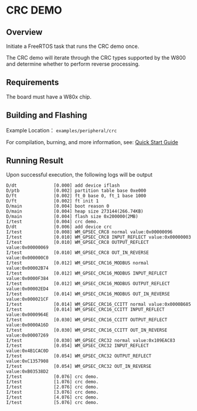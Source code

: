 # CRC DEMO

## Overview

Initiate a FreeRTOS task that runs the CRC demo once.

The CRC demo will iterate through the CRC types supported by the W800 and determine whether to perform reverse processing.

## Requirements

The board must have a W80x chip.

## Building and Flashing

Example Location： `examples/peripheral/crc`

For compilation, burning, and more information, see: [Quick Start Guide](https://doc.winnermicro.net/w800/en/latest/get_started/index.html)

## Running Result

Upon successful execution, the following logs will be output

```
D/dt              [0.000] add device iflash
D/ptb             [0.002] partition table base 0xe000
D/ft              [0.002] ft_0 base 0, ft_1 base 1000
D/ft              [0.002] ft init 1
D/main            [0.004] boot reason 0
D/main            [0.004] heap size 273144(266.74KB)
D/main            [0.004] flash size 0x200000(2MB)
I/test            [0.004] crc demo.
D/dt              [0.006] add device crc
I/test            [0.008] WM_GPSEC_CRC8 normal value:0x00000096
I/test            [0.010] WM_GPSEC_CRC8 INPUT_REFLECT value:0x00000003
I/test            [0.010] WM_GPSEC_CRC8 OUTPUT_REFLECT value:0x00000069
I/test            [0.010] WM_GPSEC_CRC8 OUT_IN_REVERSE value:0x000000C0
I/test            [0.012] WM_GPSEC_CRC16_MODBUS normal value:0x00002B74
I/test            [0.012] WM_GPSEC_CRC16_MODBUS INPUT_REFLECT value:0x0000F384
I/test            [0.012] WM_GPSEC_CRC16_MODBUS OUTPUT_REFLECT value:0x00002ED4
I/test            [0.014] WM_GPSEC_CRC16_MODBUS OUT_IN_REVERSE value:0x000021CF
I/test            [0.014] WM_GPSEC_CRC16_CCITT normal value:0x0000B685
I/test            [0.014] WM_GPSEC_CRC16_CCITT INPUT_REFLECT value:0x0000964E
I/test            [0.030] WM_GPSEC_CRC16_CCITT OUTPUT_REFLECT value:0x0000A16D
I/test            [0.030] WM_GPSEC_CRC16_CCITT OUT_IN_REVERSE value:0x00007269
I/test            [0.030] WM_GPSEC_CRC32 normal value:0x109EAC83
I/test            [0.054] WM_GPSEC_CRC32 INPUT_REFLECT value:0x4B1CAC0D
I/test            [0.054] WM_GPSEC_CRC32 OUTPUT_REFLECT value:0xC1357908
I/test            [0.054] WM_GPSEC_CRC32 OUT_IN_REVERSE value:0xB03538D2
I/test            [0.076] crc demo.
I/test            [1.076] crc demo.
I/test            [2.076] crc demo.
I/test            [3.076] crc demo.
I/test            [4.076] crc demo.
I/test            [5.076] crc demo.
```